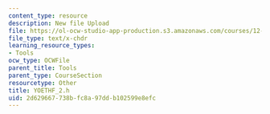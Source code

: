 ```yaml
---
content_type: resource
description: New file Upload
file: https://ol-ocw-studio-app-production.s3.amazonaws.com/courses/12-811-tropical-meteorology-spring-2011/2d629667738bfc8a97ddb102599e8efc_YOETHF_2.h
file_type: text/x-chdr
learning_resource_types:
- Tools
ocw_type: OCWFile
parent_title: Tools
parent_type: CourseSection
resourcetype: Other
title: YOETHF_2.h
uid: 2d629667-738b-fc8a-97dd-b102599e8efc
---
```

